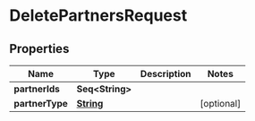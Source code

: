 

# DeletePartnersRequest


## Properties

Name | Type | Description | Notes
------------ | ------------- | ------------- | -------------
**partnerIds** | **Seq&lt;String&gt;** |  | 
**partnerType** | [**String**](String.md) |  |  [optional]



